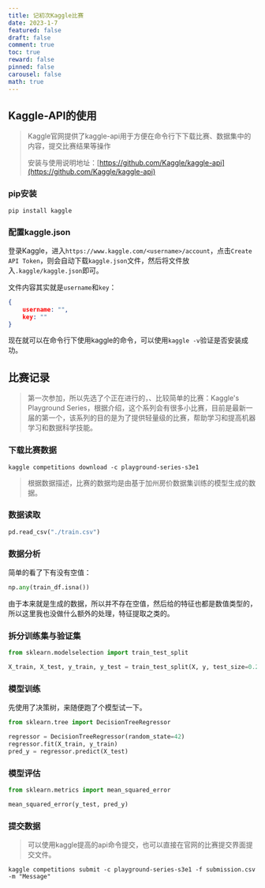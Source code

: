 ```yaml
---
title: 记初次Kaggle比赛
date: 2023-1-7
featured: false
draft: false
comment: true
toc: true
reward: false
pinned: false
carousel: false
math: true
---
```




## Kaggle-API的使用

> Kaggle官网提供了kaggle-api用于方便在命令行下下载比赛、数据集中的内容，提交比赛结果等操作
>
> 安装与使用说明地址：[https://github.com/Kaggle/kaggle-api](https://github.com/Kaggle/kaggle-api)

### pip安装

```shell
pip install kaggle
```

### 配置kaggle.json

登录Kaggle，进入`https://www.kaggle.com/<username>/account`，点击`Create API Token`，则会自动下载`kaggle.json`文件，然后将文件放入`.kaggle/kaggle.json`即可。

文件内容其实就是`username`和`key`：

```json
{
	username: "",
	key: ""
}
```

现在就可以在命令行下使用kaggle的命令，可以使用`kaggle -v`验证是否安装成功。



## 比赛记录

> 第一次参加，所以先选了个正在进行的，、比较简单的比赛：Kaggle's Playground Series，根据介绍，这个系列会有很多小比赛，目前是最新一届的第一个，该系列的目的是为了提供轻量级的比赛，帮助学习和提高机器学习和数据科学技能。



### 下载比赛数据

```
kaggle competitions download -c playground-series-s3e1
```

> 根据数据描述，比赛的数据均是由基于加州房价数据集训练的模型生成的数据。

### 数据读取

```python
pd.read_csv("./train.csv")
```

### 数据分析

简单的看了下有没有空值：

```python
np.any(train_df.isna())
```

由于本来就是生成的数据，所以并不存在空值，然后给的特征也都是数值类型的，所以这里我也没做什么额外的处理，特征提取之类的。

### 拆分训练集与验证集

```python
from sklearn.modelselection import train_test_split

X_train, X_test, y_train, y_test = train_test_split(X, y, test_size=0.2, shuffle=True, random_state=42)
```

### 模型训练

先使用了决策树，来随便跑了个模型试一下。

```python
from sklearn.tree import DecisionTreeRegressor

regressor = DecisionTreeRegressor(random_state=42)
regressor.fit(X_train, y_train)
pred_y = regressor.predict(X_test)
```

### 模型评估

```python
from sklearn.metrics import mean_squared_error

mean_squared_error(y_test, pred_y)
```

### 提交数据

> 可以使用kaggle提高的api命令提交，也可以直接在官网的比赛提交界面提交文件。

```
kaggle competitions submit -c playground-series-s3e1 -f submission.csv -m "Message"
```




